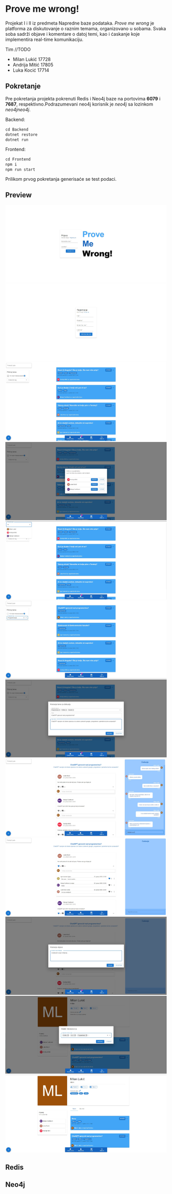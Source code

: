 # Prove me wrong!

Projekat I i II iz predmeta Napredne baze podataka. _Prove me wrong_ je platforma za diskutovanje o raznim temama, organizovano u sobama. Svaka soba sadrži objave i komentare o datoj temi, kao i ćaskanje koje implementira real-time komunikaciju.

Tim //TODO

- Milan Lukić 17728
- Andrija Mitić 17805
- Luka Kocić 17714

## Pokretanje

Pre pokretanja projekta pokrenuti Redis i Neo4j baze na portovima **6079** i **7687**, respektivno.Podrazumevani neo4j korisnik je _neo4j_ sa lozinkom _neo4jneo4j_.

Backend:

```
cd Backend
dotnet restore
dotnet run
```

Frontend:

```
cd Frontend
npm i
npm run start
```

Prilikom prvog pokretanja generisaće se test podaci.

## Preview
![alt text](assets\Screenshot_7.jpg)
![alt text](assets\Screenshot_8.jpg)
![alt text](assets\Screenshot_4.jpg)
![alt text](assets\Screenshot_3.jpg)
![alt text](assets\Screenshot_2.jpg)
![alt text](assets\Screenshot_9.jpg)
![alt text](assets\Screenshot_5.jpg)
![alt text](assets\Screenshot_15.jpg)
![alt text](assets\Screenshot_16.jpg)
![alt text](assets\Screenshot_10.jpg)
![alt text](assets\Screenshot_11.jpg)
![alt text](assets\Screenshot_12.jpg)

## Redis

## Neo4j
